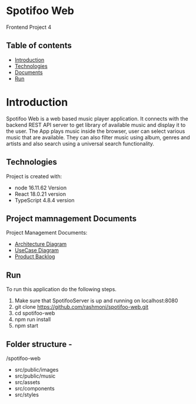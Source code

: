 # Spotifoo Web
Frontend Project 4


## Table of contents
* [Introduction](#introduction)
* [Technologies](#technologies)
* [Documents](#documents)
* [Run](#run)


# Introduction
Spotifoo Web is a web based music player application. It connects with the backend REST API server to get library of available music and display it to the user.
The App plays music inside the browser, user can select various music that are available.
They can also filter music using album, genres and artists and also search using a universal search functionality.


## Technologies
Project is created with:
* node 16.11.62 Version
* React 18.0.21 version
* TypeScript 4.8.4 version

## Project mamnagement Documents
Project Management Documents:
- [Architecture Diagram](https://github.com/rashmoni/Spotifoo-web/blob/main/ProjectManagement/spotifoo-architecture.pdf)
- [UseCase Diagram](https://github.com/rashmoni/Spotifoo-web/blob/main/ProjectManagement/UseCaseDiagram.pdf)
- [Product Backlog](https://github.com/rashmoni/Spotifoo-web/blob/main/ProjectManagement/Product%20Backlog-Spotifoo.xlsx)

## Run
To run this application do the following steps.
1. Make sure that SpotifooServer is up and running on localhost:8080
2. git clone https://github.com/rashmoni/spotifoo-web.git
3. cd spotifoo-web
4. npm run install
5. npm start


## Folder structure -
/spotifoo-web
- src/public/images
- src/public/music
- src/assets
- src/components
- src/styles

